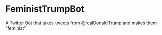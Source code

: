 # FeministTrumpBot

A Twitter Bot that takes tweets from @realDonaldTrump and makes them "feminist"

